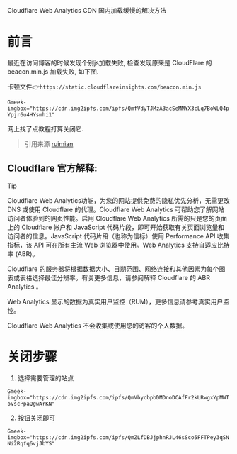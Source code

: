Cloudflare Web Analytics CDN 国内加载缓慢的解决方法

# 前言

最近在访问博客的时候发现个别js加载失败, 检查发现原来是 CloudFlare 的 beacon.min.js 加载失败, 如下图.

卡顿文件👉`https://static.cloudflareinsights.com/beacon.min.js`

`Gmeek-imgbox="https://cdn.img2ipfs.com/ipfs/QmfVdyTJMzA3acSeMMYX3cLq7BoWLQ4pYpjr6u4HYsmhi1"`

网上找了点教程打算关闭它.

> 引用来源 [ruimian](https://www.ruimian.com/cloudflare-web-analytics-slow-loading)

## Cloudflare 官方解释:

> [!TIP]
> Cloudflare Web Analytics功能，为您的网站提供免费的隐私优先分析，无需更改 DNS 或使用 Cloudflare 的代理。Cloudflare Web Analytics 可帮助您了解网站访问者体验到的网页性能。启用 Cloudflare Web Analytics 所需的只是您的页面上的 Cloudflare 帐户和 JavaScript 代码片段，即可开始获取有关页面浏览量和访问者的信息。JavaScript 代码片段（也称为信标）使用 Performance API 收集指标，该 API 可在所有主流 Web 浏览器中使用。Web Analytics 支持自适应比特率 (ABR)。
> 
> Cloudflare 的服务器将根据数据大小、日期范围、网络连接和其他因素为每个图表或表格选择最佳分辨率。有关更多信息，请参阅解释 Cloudflare 的 ABR Analytics 。
> 
> Web Analytics 显示的数据为真实用户监控（RUM），更多信息请参考真实用户监控。
> 
> Cloudflare Web Analytics 不会收集或使用您的访客的个人数据。

# 关闭步骤

1. 选择需要管理的站点

`Gmeek-imgbox="https://cdn.img2ipfs.com/ipfs/QmVbycbpbDMDnoDCAfFr2kURwgxYpMWToVscPpaQgwArKN"`

2. 按钮关闭即可

`Gmeek-imgbox="https://cdn.img2ipfs.com/ipfs/QmZLfDBJjphnRJL46sSco5FFTPey3qSNNi2Rqfq6vjJbYS"`